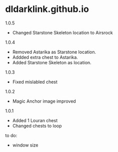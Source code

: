 # dldarklink.github.io

1.0.5
- Changed Starstone Skeleton location to Airsrock

1.0.4
- Removed Astarika as Starstone location.
- Addded extra chest to Astarika.
- Added  Starstone Skeleton as location.

1.0.3
- Fixed mislabled chest

1.0.2
- Magic Anchor image improved

1.0.1 
- Added 1 Louran chest
- Changed chests to loop

to do: 
- window size

